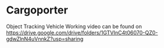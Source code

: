 # Cargoporter
Object Tracking Vehicle
Working video can be found on https://drive.google.com/drive/folders/1GTVInC4t06070-QZ0-gdwZlnN4uVnnkZ?usp=sharing

